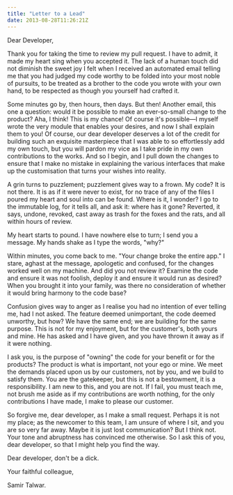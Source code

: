 ```yaml
---
title: "Letter to a Lead"
date: 2013-08-28T11:26:21Z
---
```


Dear Developer,

Thank you for taking the time to review my pull request. I have to
admit, it made my heart sing when you accepted it. The lack of a human
touch did not diminish the sweet joy I felt when I received an automated
email telling me that you had judged my code worthy to be folded into
your most noble of pursuits, to be treated as a brother to the code you
wrote with your own hand, to be respected as though you yourself had
crafted it.

<!--more-->

Some minutes go by, then hours, then days. But then! Another email, this
one a question: would it be possible to make an ever-so-small change to
the product? Aha, I think! This is my chance! Of course it's possible—I
myself wrote the very module that enables your desires, and now I shall
explain them to you! Of course, our dear developer deserves a lot of the
credit for building such an exquisite masterpiece that I was able to so
effortlessly add my own touch, but you will pardon my vice as I take
pride in my own contributions to the works. And so I begin, and I pull
down the changes to ensure that I make no mistake in explaining the
various interfaces that make up the customisation that turns your wishes
into reality.

A grin turns to puzzlement; puzzlement gives way to a frown. My code? It
is not there. It is as if it were never to exist, for no trace of any of
the files I poured my heart and soul into can be found. Where is it, I
wonder? I go to the immutable log, for it tells all, and ask it: where
has it gone? Reverted, it says, undone, revoked, cast away as trash for
the foxes and the rats, and all within hours of review.

My heart starts to pound. I have nowhere else to turn; I send you a
message. My hands shake as I type the words, "why?"

Within minutes, you come back to me. "Your change broke the entire app."
I stare, aghast at the message, apologetic and confused, for the changes
worked well on my machine. And did you not review it? Examine the code
and ensure it was not foolish, deploy it and ensure it would run as
desired? When you brought it into your family, was there no
consideration of whether it would bring harmony to the code base?

Confusion gives way to anger as I realise you had no intention of ever
telling me, had I not asked. The feature deemed unimportant, the code
deemed unworthy, but how? We have the same end; we are building for the
same purpose. This is not for my enjoyment, but for the customer's, both
yours and mine. He has asked and I have given, and you have thrown it
away as if it were nothing.

I ask you, is the purpose of "owning" the code for your benefit or for
the products? The product is what is important, not your ego or mine. We
meet the demands placed upon us by our customers, not by you, and we
build to satisfy them. You are the gatekeeper, but this is not a
bestowment, it is a responsibility. I am new to this, and you are not.
If I fail, you must teach me, not brush me aside as if my contributions
are worth nothing, for the only contributions I have made, I make to
please our customer.

So forgive me, dear developer, as I make a small request. Perhaps it is
not my place; as the newcomer to this team, I am unsure of where I sit,
and you are so very far away. Maybe it is just lost communication? But I
think not. Your tone and abruptness has convinced me otherwise. So I ask
this of you, dear developer, so that I might help you find the way.

Dear developer, don't be a dick.

Your faithful colleague,

Samir Talwar.
